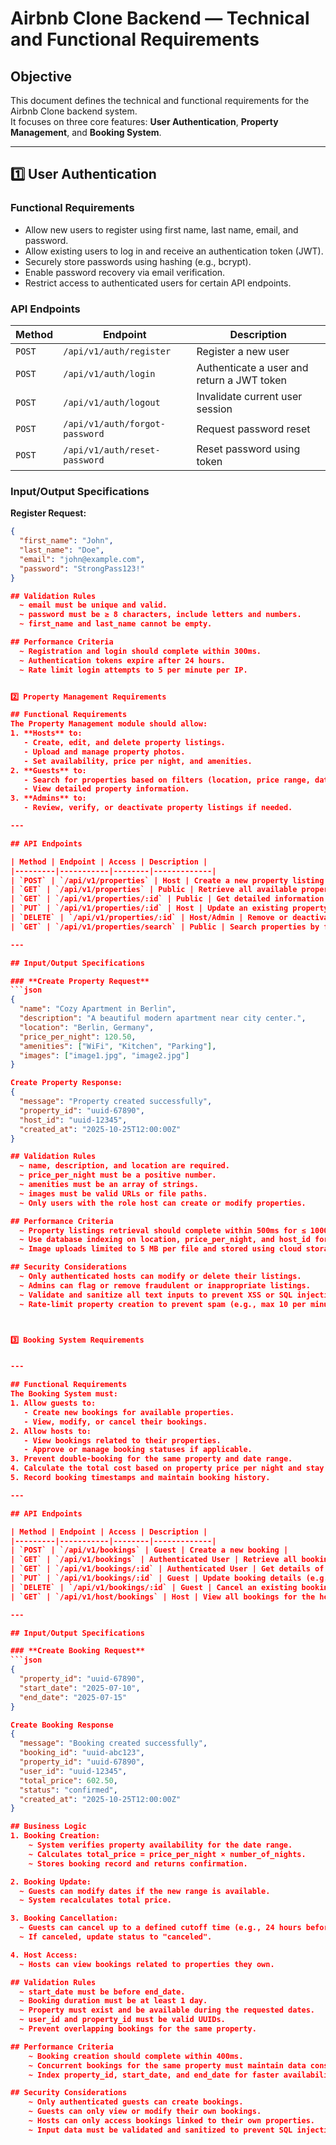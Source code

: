 # Airbnb Clone Backend — Technical and Functional Requirements

## Objective
This document defines the technical and functional requirements for the Airbnb Clone backend system.  
It focuses on three core features: **User Authentication**, **Property Management**, and **Booking System**.

---

## 1️⃣ User Authentication

### **Functional Requirements**
- Allow new users to register using first name, last name, email, and password.
- Allow existing users to log in and receive an authentication token (JWT).
- Securely store passwords using hashing (e.g., bcrypt).
- Enable password recovery via email verification.
- Restrict access to authenticated users for certain API endpoints.

### **API Endpoints**
| Method | Endpoint | Description |
|---------|-----------|-------------|
| `POST` | `/api/v1/auth/register` | Register a new user |
| `POST` | `/api/v1/auth/login` | Authenticate a user and return a JWT token |
| `POST` | `/api/v1/auth/logout` | Invalidate current user session |
| `POST` | `/api/v1/auth/forgot-password` | Request password reset |
| `POST` | `/api/v1/auth/reset-password` | Reset password using token |

### **Input/Output Specifications**
**Register Request:**
```json
{
  "first_name": "John",
  "last_name": "Doe",
  "email": "john@example.com",
  "password": "StrongPass123!"
}

## Validation Rules
  ~ email must be unique and valid.
  ~ password must be ≥ 8 characters, include letters and numbers.
  ~ first_name and last_name cannot be empty.

## Performance Criteria
  ~ Registration and login should complete within 300ms.
  ~ Authentication tokens expire after 24 hours.
  ~ Rate limit login attempts to 5 per minute per IP.


2️⃣ Property Management Requirements

## Functional Requirements
The Property Management module should allow:
1. **Hosts** to:
   - Create, edit, and delete property listings.
   - Upload and manage property photos.
   - Set availability, price per night, and amenities.
2. **Guests** to:
   - Search for properties based on filters (location, price range, date range, amenities).
   - View detailed property information.
3. **Admins** to:
   - Review, verify, or deactivate property listings if needed.

---

## API Endpoints

| Method | Endpoint | Access | Description |
|---------|-----------|--------|-------------|
| `POST` | `/api/v1/properties` | Host | Create a new property listing |
| `GET` | `/api/v1/properties` | Public | Retrieve all available properties |
| `GET` | `/api/v1/properties/:id` | Public | Get detailed information for a single property |
| `PUT` | `/api/v1/properties/:id` | Host | Update an existing property |
| `DELETE` | `/api/v1/properties/:id` | Host/Admin | Remove or deactivate a property listing |
| `GET` | `/api/v1/properties/search` | Public | Search properties by filters (location, price, amenities) |

---

## Input/Output Specifications

### **Create Property Request**
```json
{
  "name": "Cozy Apartment in Berlin",
  "description": "A beautiful modern apartment near city center.",
  "location": "Berlin, Germany",
  "price_per_night": 120.50,
  "amenities": ["WiFi", "Kitchen", "Parking"],
  "images": ["image1.jpg", "image2.jpg"]
}

Create Property Response:
{
  "message": "Property created successfully",
  "property_id": "uuid-67890",
  "host_id": "uuid-12345",
  "created_at": "2025-10-25T12:00:00Z"
}

## Validation Rules
  ~ name, description, and location are required.
  ~ price_per_night must be a positive number.
  ~ amenities must be an array of strings.
  ~ images must be valid URLs or file paths.
  ~ Only users with the role host can create or modify properties.

## Performance Criteria
  ~ Property listings retrieval should complete within 500ms for ≤ 1000 records.
  ~ Use database indexing on location, price_per_night, and host_id for optimized queries.
  ~ Image uploads limited to 5 MB per file and stored using cloud storage (e.g., AWS S3).

## Security Considerations
  ~ Only authenticated hosts can modify or delete their listings.
  ~ Admins can flag or remove fraudulent or inappropriate listings.
  ~ Validate and sanitize all text inputs to prevent XSS or SQL injection.
  ~ Rate-limit property creation to prevent spam (e.g., max 10 per minute).



3️⃣ Booking System Requirements


---

## Functional Requirements
The Booking System must:
1. Allow guests to:
   - Create new bookings for available properties.
   - View, modify, or cancel their bookings.
2. Allow hosts to:
   - View bookings related to their properties.
   - Approve or manage booking statuses if applicable.
3. Prevent double-booking for the same property and date range.
4. Calculate the total cost based on property price per night and stay duration.
5. Record booking timestamps and maintain booking history.

---

## API Endpoints

| Method | Endpoint | Access | Description |
|---------|-----------|--------|-------------|
| `POST` | `/api/v1/bookings` | Guest | Create a new booking |
| `GET` | `/api/v1/bookings` | Authenticated User | Retrieve all bookings for the user |
| `GET` | `/api/v1/bookings/:id` | Authenticated User | Get details of a single booking |
| `PUT` | `/api/v1/bookings/:id` | Guest | Update booking details (e.g., change dates) |
| `DELETE` | `/api/v1/bookings/:id` | Guest | Cancel an existing booking |
| `GET` | `/api/v1/host/bookings` | Host | View all bookings for the host’s properties |

---

## Input/Output Specifications

### **Create Booking Request**
```json
{
  "property_id": "uuid-67890",
  "start_date": "2025-07-10",
  "end_date": "2025-07-15"
}

Create Booking Response
{
  "message": "Booking created successfully",
  "booking_id": "uuid-abc123",
  "property_id": "uuid-67890",
  "user_id": "uuid-12345",
  "total_price": 602.50,
  "status": "confirmed",
  "created_at": "2025-10-25T12:00:00Z"
}

## Business Logic
1. Booking Creation:
    ~ System verifies property availability for the date range.
    ~ Calculates total_price = price_per_night × number_of_nights.
    ~ Stores booking record and returns confirmation.

2. Booking Update:
  ~ Guests can modify dates if the new range is available.
  ~ System recalculates total price.

3. Booking Cancellation:
  ~ Guests can cancel up to a defined cutoff time (e.g., 24 hours before check-in).
  ~ If canceled, update status to "canceled".

4. Host Access:
  ~ Hosts can view bookings related to properties they own.

## Validation Rules
  ~ start_date must be before end_date.
  ~ Booking duration must be at least 1 day.
  ~ Property must exist and be available during the requested dates.
  ~ user_id and property_id must be valid UUIDs.
  ~ Prevent overlapping bookings for the same property.

## Performance Criteria
    ~ Booking creation should complete within 400ms.
    ~ Concurrent bookings for the same property must maintain data consistency (use database transactions or locks).
    ~ Index property_id, start_date, and end_date for faster availability checks.

## Security Considerations
    ~ Only authenticated guests can create bookings.
    ~ Guests can only view or modify their own bookings.
    ~ Hosts can only access bookings linked to their own properties.
    ~ Input data must be validated and sanitized to prevent SQL injection and logic tampering.


